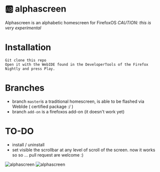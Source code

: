 # :ab: alphascreen
Alphascreen is an alphabetic homescreen for FirefoxOS
*CAUTION: this is very experimental*


# Installation

    Git clone this repo
    Open it with the WebIDE found in the DeveloperTools of the Firefox Nightly and press Play.
    
# Branches
 - branch `master`is a traditional homescreen, is able to be flashed via WebIde ( certified package :/ )
 - branch `add-on` is a firefoxos add-on (it doesn't work yet)
    
# TO-DO
 - install / uninstall
 - set visible the scrollbar at any level of scroll of the screen. now it works so so ... pull request are welcome :)
 

![alphascreen](http://i.imgur.com/tSLmydHl.jpg)
![alphascreen](http://i.imgur.com/CHP5AHy.png)


